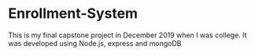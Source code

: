 # Enrollment-System
This is my final capstone project in December 2019 when I was college. It was developed using Node.js, express and mongoDB
